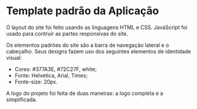 # Template padrão da Aplicação

O layout do site foi feito usando as linguagens HTML e CSS. JavaScript foi usado para contruir as partes responsivas do site.

Os elementos padrões do site são a barra de navegação lateral e o cabeçalho. Seus designs fazem uso dos seguintes elementos de identidade visual:

<ul>
  <li>Cores: #377A3E, #72C27F, white;</li>
  <li>Fonte: Helvetica, Arial, Times;</li>
  <li>Fonte-size: 20px.</li>
</ul>

A logo do projeto foi feita de duas maneiras: a logo completa e a simplificada.

